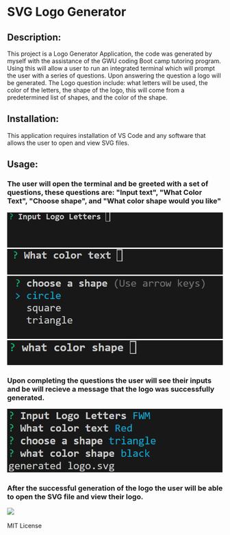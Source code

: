 # SVG Logo Generator

## Description:
This project is a Logo Generator Application, the code was generated by myself with the assistance of the GWU coding Boot camp tutoring program. Using this will allow a user to run an integrated terminal which will prompt the user with a series of questions. Upon answering the question a logo will be generated. The Logo question include: what letters will be used, the color of the letters, the shape of the logo, this will come from a predetermined list of shapes, and the color of the shape.

## Installation:
This application requires installation of VS Code and any software that allows the user to open and view SVG files.

## Usage: 
### The user will open the terminal and be greeted with a set of questions, these questions are: "Input text", "What Color Text", "Choose shape", and "What color shape would you like"
![](./Assets/rmeimgs/oop1.png)
![](./Assets/rmeimgs/oop2.png)
![](./Assets/rmeimgs/oop3.png)
![](./Assets/rmeimgs/oop4.png)

### Upon completing the questions the user will see their inputs and be will recieve a message that the logo was successfully generated.
![](./Assets/rmeimgs/oop5.png)

### After the successful generation of the logo the user will be able to open the SVG file and view their logo.
![](./Assets/rmeimgs/6.png)

MIT License
